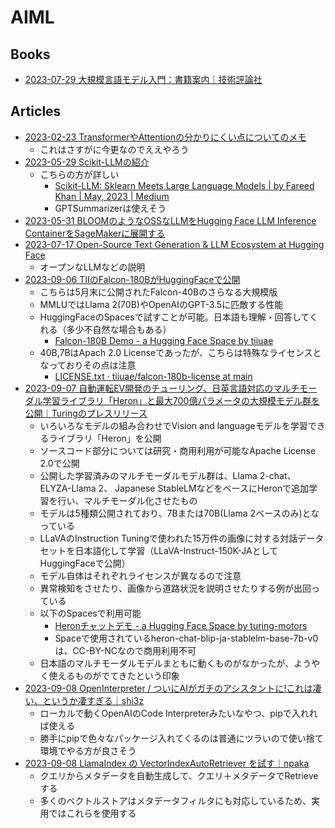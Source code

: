 # AIML

## Books

- [2023-07-29 大規模言語モデル入門：書籍案内｜技術評論社](https://gihyo.jp/book/2023/978-4-297-13633-8)

## Articles

- [2023-02-23 TransformerやAttentionの分かりにくい点についてのメモ](https://blog.statsbeginner.net/entry/2023/02/23/174435)
  - これはさすがに今更なのでええやろう
- [2023-05-29 Scikit-LLMの紹介](https://qiita.com/fuyu_quant/items/4d56553d6a6c951bd8f7)
  - こちらの方が詳しい
    - [Scikit-LLM: Sklearn Meets Large Language Models | by Fareed Khan | May, 2023 | Medium](https://medium.com/@fareedkhandev/scikit-llm-sklearn-meets-large-language-models-11fc6f30e530)
    - GPTSummarizerは使えそう
- [2023-05-31 BLOOMのようなOSSなLLMをHugging Face LLM Inference ContainerをSageMakerに展開する](https://huggingface.co/blog/sagemaker-huggingface-llm)
- [2023-07-17 Open-Source Text Generation & LLM Ecosystem at Hugging Face](https://huggingface.co/blog/os-llms)
  - オープンなLLMなどの説明
- [2023-09-06 TIIのFalcon-180BがHuggingFaceで公開](https://huggingface.co/blog/falcon-180b)
  - こちらは5月末に公開されたFalcon-40Bのさらなる大規模版
  - MMLUではLlama 2(70B)やOpenAIのGPT-3.5に匹敵する性能
  - HuggingFaceのSpacesで試すことが可能。日本語も理解・回答してくれる（多少不自然な場合もある）
    - [Falcon-180B Demo - a Hugging Face Space by tiiuae](https://huggingface.co/spaces/tiiuae/falcon-180b-demo)
  - 40B,7BはApach 2.0 Licenseであったが、こちらは特殊なライセンスとなっておりその点は注意
    - [LICENSE.txt · tiiuae/falcon-180b-license at main](https://huggingface.co/spaces/tiiuae/falcon-180b-license/blob/main/LICENSE.txt)
- [2023-09-07 自動運転EV開発のチューリング、日英言語対応のマルチモーダル学習ライブラリ「Heron」と最大700億パラメータの大規模モデル群を公開｜Turingのプレスリリース](https://prtimes.jp/main/html/rd/p/000000034.000098132.html)
  - いろいろなモデルの組み合わせでVision and languageモデルを学習できるライブラリ「Heron」を公開
  - ソースコード部分については研究・商用利用が可能なApache License 2.0で公開
  - 公開した学習済みのマルチモーダルモデル群は、Llama 2-chat、ELYZA-Llama 2、 Japanese StableLMなどをベースにHeronで追加学習を行い、マルチモーダル化させたもの
  - モデルは5種類公開されており、7Bまたは70B(Llama 2ベースのみ)となっている
  - LLaVAのInstruction Tuningで使われた15万件の画像に対する対話データセットを日本語化して学習（LLaVA-Instruct-150K-JAとしてHuggingFaceで公開）
  - モデル自体はそれぞれライセンスが異なるので注意
  - 異常検知をさせたり、画像から道路状況を説明させたりする例が出回っている
  - 以下のSpacesで利用可能
    - [Heronチャットデモ - a Hugging Face Space by turing-motors](https://huggingface.co/spaces/turing-motors/heron_chat_blip)
    - Spaceで使用されているheron-chat-blip-ja-stablelm-base-7b-v0は、CC-BY-NCなので商用利用不可
  - 日本語のマルチモーダルモデルまともに動くものがなかったが、ようやく使えるものがでてきたという印象
- [2023-09-08 OpenInterpreter / ついにAIがガチのアシスタントに!これは凄い、というか凄すぎる｜shi3z](https://note.com/shi3zblog/n/n7eaba88ffe4a)
  - ローカルで動くOpenAIのCode Interpreterみたいなやつ、pipで入れれば使える
  - 勝手にpipで色々なパッケージ入れてくるのは普通にツラいので使い捨て環境でやる方が良さそう
- [2023-09-08 LlamaIndex の VectorIndexAutoRetriever を試す｜npaka](https://note.com/npaka/n/n44a6d7842a5d)
  - クエリからメタデータを自動生成して、クエリ＋メタデータでRetrieveする
  - 多くのベクトルストアはメタデータフィルタにも対応しているため、実用ではこれらを使用する